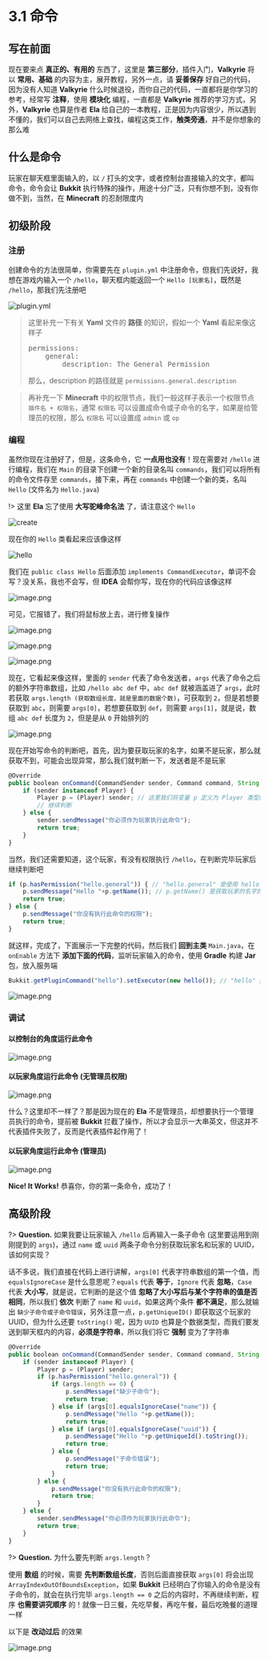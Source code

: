 # 3.1 命令

## 写在前面

现在要来点 **真正的、有用的** 东西了，这里是 **第三部分**，插件入门，**Valkyrie** 将以 **常用、基础** 的内容为主，展开教程，另外一点，请 **妥善保存** 好自己的代码，因为没有人知道 **Valkyrie** 什么时候退役，而你自己的代码，一直都将是你学习的参考，经常写 **注释**，使用 **模块化** 编程，一直都是 **Valkyrie** 推荐的学习方式，另外，**Valkyrie** 也算是作者 **Ela** 给自己的一本教程，正是因为内容很少，所以遇到不懂的，我们可以自己去网络上查找，编程这类工作，**触类旁通**，并不是你想象的那么难

## 什么是命令

玩家在聊天框里面输入的，以 `/` 打头的文字，或者控制台直接输入的文字，都叫命令，命令会让 **Bukkit** 执行特殊的操作，用途十分广泛，只有你想不到，没有你做不到，当然，在 **Minecraft** 的忍耐限度内

## 初级阶段

### 注册

创建命令的方法很简单，你需要先在 `plugin.yml` 中注册命令，但我们先说好，我想在游戏内输入一个 `/hello`，聊天框内能返回一个 `Hello [玩家名]`，既然是 `/hello`，那我们先注册吧

![plugin.yml](https://i.loli.net/2020/07/24/Ft4mSNlpUE5DoI6.png)

<blockquote> 这里补充一下有关 <strong>Yaml</strong> 文件的 <strong>路径</strong> 的知识，假如一个 <strong>Yaml</strong> 看起来像这样子
<pre>
permissions:
    general:
        description: The General Permission
</pre>
那么，</code>description</code> 的路径就是 <code>permissions.general.description</code> </blockquote>

> 再补充一下 **Minecraft** 中的权限节点，我们一般这样子表示一个权限节点 `插件名 + 权限名`，通常 `权限名` 可以设置成命令或子命令的名字，如果是给管理员的权限，那么 `权限名` 可以设置成 `admin` 或 `op`

### 编程

虽然你现在注册好了，但是，这条命令，它 **一点用也没有**！现在需要对 `/hello` 进行编程，我们在 `Main` 的目录下创建一个新的目录名叫 `commands`，我们可以将所有的命令文件存至 `commands`，接下来，再在 `commands` 中创建一个新的类，名叫 `Hello` (文件名为 `Hello.java`)

!> 这里 **Ela** 忘了使用 **大写驼峰命名法** 了，请注意这个 `Hello`

![create](https://i.loli.net/2020/07/24/dWiG8Bm3jeIkOlS.png)

现在你的 `Hello` 类看起来应该像这样

![hello](https://i.loli.net/2020/07/24/bTHKu5Dwos9zBd4.png)

我们在 `public class Hello` 后面添加 `implements CommandExecutor`，单词不会写？没关系，我也不会写，但 **IDEA** 会帮你写，现在你的代码应该像这样

![image.png](https://i.loli.net/2020/07/24/Xn4UPeJqE1lv5pm.png)

可见，它报错了，我们将鼠标放上去，进行修复操作

![image.png](https://i.loli.net/2020/07/24/akojC8gUZYy2Kcv.png)

![image.png](https://i.loli.net/2020/07/24/OgpcK3t6SwHevzo.png)

![image.png](https://i.loli.net/2020/07/24/CfEcQKlJj4UnYN6.png)

现在，它看起来像这样，里面的 `sender` 代表了命令发送者，`args` 代表了命令之后的额外字符串数组，比如 `/hello abc def` 中，`abc def` 就被涵盖进了 `args`，此时若获取 `args.length (获取数组长度，就是里面的数据个数)`，可获取到 `2`，但是若想要获取到 `abc`，则需要 `args[0]`，若想要获取到 `def`，则需要 `args[1]`，就是说，数组 `abc def` 长度为 `2`，但是是从 `0` 开始排列的

![image.png](https://i.loli.net/2020/07/24/9rnvaGJBVpCxQiU.png)

现在开始写命令的判断吧，首先，因为要获取玩家的名字，如果不是玩家，那么就获取不到，可能会出现异常，那么我们就判断一下，发送者是不是玩家

```javascript
@Override
public boolean onCommand(CommandSender sender, Command command, String label, String[] args) {
    if (sender instanceof Player) {
        Player p = (Player) sender; // 这里我们将变量 p 定义为 Player 类型的 sender，就是说，p 就是 sender，还代表这个发送命令的玩家
        // 继续判断
    } else {
        sender.sendMessage("你必须作为玩家执行此命令");
        return true;
    }
}
```

当然，我们还需要知道，这个玩家，有没有权限执行 `/hello`，在判断完毕玩家后继续判断吧

```javascript
if (p.hasPermission("hello.general")) { // "hello.general" 是使用 hello 的权限，已经在 plugin.yml 中设置
    p.sendMessage("Hello "+p.getName()); // p.getName() 是获取玩家的名字的操作
    return true;
} else {
    p.sendMessage("你没有执行此命令的权限");
    return true;
}
```

就这样，完成了，下面展示一下完整的代码，然后我们 **回到主类** `Main.java`，在 `onEnable` 方法下 **添加下面的代码**，监听玩家输入的命令，使用 **Gradle** 构建 **Jar** 包，放入服务端

```javascript
Bukkit.getPluginCommand("hello").setExecutor(new hello()); // "hello" 指的是玩家输入的命令，hello() 指的是 hello 这个类的方法
```

![image.png](https://i.loli.net/2020/07/24/R3YGFhHvXqo2i1V.png)

### 调试

#### 以控制台的角度运行此命令

![image.png](https://i.loli.net/2020/07/24/LPT9uFQgqYh51ox.png)

#### 以玩家角度运行此命令 (无管理员权限)

![image.png](https://i.loli.net/2020/07/24/p1HNQVi4IglXGJM.png)

什么？这里却不一样了？那是因为现在的 **Ela** 不是管理员，却想要执行一个管理员执行的命令，提前被 **Bukkit** 拦截了操作，所以才会显示一大串英文，但这并不代表插件失败了，反而是代表插件起作用了！

#### 以玩家角度运行此命令 (管理员)

![image.png](https://i.loli.net/2020/07/24/chuZVwGSaIfPivJ.png)

**Nice! It Works!** 恭喜你，你的第一条命令，成功了！

## 高级阶段

?> **Question.** 如果我要让玩家输入 `/hello` 后再输入一条子命令 (这里要运用到刚刚提到的 `args`)，通过 `name` 或 `uuid` 两条子命令分别获取玩家名和玩家的 UUID，该如何实现？

话不多说，我们直接在代码上进行讲解，`args[0]` 代表字符串数组的第一个值，而 `equalsIgnoreCase` 是什么意思呢？`equals` 代表 **等于**，`Ignore` 代表 **忽略**，`Case` 代表 **大小写**，就是说，它判断的是这个值 **忽略了大小写后与某个字符串的值是否相同**，所以我们 **依次** 判断了 `name` 和 `uuid`，如果这两个条件 **都不满足**，那么就输出 `缺少子命令或子命令错误`，另外注意一点，`p.getUniqueID()` 即获取这个玩家的 UUID，但为什么还要 `toString()` 呢，因为 `UUID` 也算是个数据类型，而我们要发送到聊天框内的内容，**必须是字符串**，所以我们将它 **强制** 变为了字符串

```javascript
@Override
public boolean onCommand(CommandSender sender, Command command, String label, String[] args) {
    if (sender instanceof Player) {
        Player p = (Player) sender;
        if (p.hasPermission("hello.general")) {
            if (args.length == 0) {
                p.sendMessage("缺少子命令");
                return true;
            } else if (args[0].equalsIgnoreCase("name")) {
                p.sendMessage("Hello "+p.getName());
                return true;
            } else if (args[0].equalsIgnoreCase("uuid")) {
                p.sendMessage("Hello "+p.getUniqueId().toString());
                return true;
            } else {
                p.sendMessage("子命令错误");
                return true;
            }
        } else {
            p.sendMessage("你没有执行此命令的权限");
            return true;
        }
    } else {
        sender.sendMessage("你必须作为玩家执行此命令");
        return true;
    }
}
```

?> **Question.** 为什么要先判断 `args.length`？

使用 **数组** 的时候，需要 **先判断数组长度**，否则后面直接获取 `args[0]` 将会出现 `ArrayIndexOutOfBoundsException`，如果 **Bukkit** 已经明白了你输入的命令是没有子命令的，就会在执行完毕 `args.length == 0` 之后的内容时，不再继续判断，程序 **也需要讲究顺序** 的！就像一日三餐，先吃早餐，再吃午餐，最后吃晚餐的道理一样

以下是 **改动过后** 的效果

![image.png](https://i.loli.net/2020/07/24/EWm2ZhdKtR34Tbu.png)